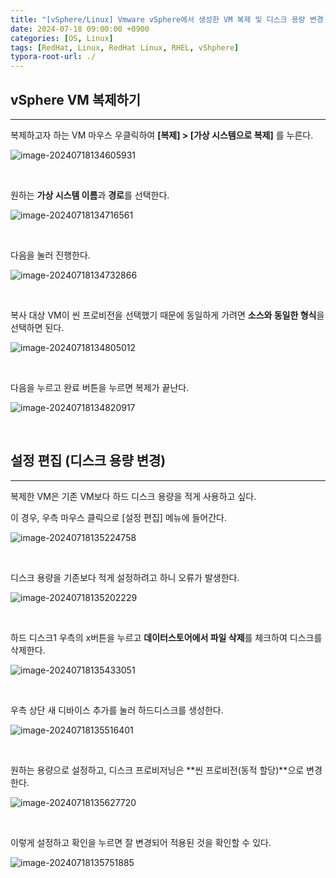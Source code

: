 ```yaml
---
title: "[vSphere/Linux] Vmware vSphere에서 생성한 VM 복제 및 디스크 용량 변경 방법"
date: 2024-07-18 09:00:00 +0900
categories: [OS, Linux]
tags: [RedHat, Linux, RedHat Linux, RHEL, vShphere]
typora-root-url: ./
---
```




## **vSphere VM 복제하기**

---

복제하고자 하는 VM 마우스 우클릭하여 **[복제] > [가상 시스템으로 복제]** 를 누른다.

![image-20240718134605931](/../assets/img/posts/2024-07-18-vSphere-rhel-copy/image-20240718134605931.png)

<br/>

원하는 **가상 시스템 이름**과 **경로**를 선택한다.

![image-20240718134716561](/../assets/img/posts/2024-07-18-vSphere-rhel-copy/image-20240718134716561.png)

<br/>

다음을 눌러 진행한다.



![image-20240718134732866](/../assets/img/posts/2024-07-18-vSphere-rhel-copy/image-20240718134732866.png)

<br/>

복사 대상 VM이 씬 프로비전을 선택했기 때문에 동일하게 가려면 **소스와 동일한 형식**을 선택하면 된다. 

![image-20240718134805012](/../assets/img/posts/2024-07-18-vSphere-rhel-copy/image-20240718134805012.png)





<br/>



다음을 누르고 완료 버튼을 누르면 복제가 끝난다.

![image-20240718134820917](/../assets/img/posts/2024-07-18-vSphere-rhel-copy/image-20240718134820917.png)



<br/>



## **설정 편집 (디스크 용량 변경)**

---

복제한 VM은 기존 VM보다 하드 디스크 용량을 적게 사용하고 싶다.

이 경우, 우측 마우스 클릭으로 [설정 편집] 메뉴에 들어간다.

![image-20240718135224758](/../assets/img/posts/2024-07-18-vSphere-rhel-copy/image-20240718135224758.png)



<br/>

디스크 용량을 기존보다 적게 설정하려고 하니 오류가 발생한다.

![image-20240718135202229](/../assets/img/posts/2024-07-18-vSphere-rhel-copy/image-20240718135202229.png)

<br/>

하드 디스크1 우측의 x버튼을 누르고 **데이터스토어에서 파일 삭제**를 체크하여 디스크를 삭제한다.

![image-20240718135433051](/../assets/img/posts/2024-07-18-vSphere-rhel-copy/image-20240718135433051.png)



<br/>

우측 상단 새 디바이스 추가를 눌러 하드디스크를 생성한다.

![image-20240718135516401](/../assets/img/posts/2024-07-18-vSphere-rhel-copy/image-20240718135516401.png)

<br/>

원하는 용량으로 설정하고, 디스크 프로비저닝은 **씬 프로비전(동적 할당)**으로 변경한다.

![image-20240718135627720](/../assets/img/posts/2024-07-18-vSphere-rhel-copy/image-20240718135627720.png)

<br/>

이렇게 설정하고 확인을 누르면 잘 변경되어 적용된 것을 확인할 수 있다.

![image-20240718135751885](/../assets/img/posts/2024-07-18-vSphere-rhel-copy/image-20240718135751885.png)

<br/>
